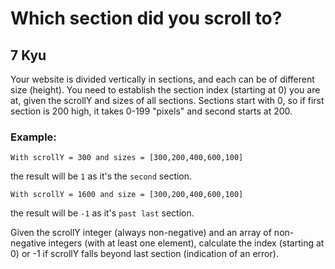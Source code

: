 # Which section did you scroll to?
## 7 Kyu

Your website is divided vertically in sections, and each can be of different size (height).
You need to establish the section index (starting at 0) you are at, given the scrollY and sizes of all sections.
Sections start with 0, so if first section is 200 high, it takes 0-199 "pixels" and second starts at 200.

### Example:
```
With scrollY = 300 and sizes = [300,200,400,600,100]
```
the result will be ```1``` as it's the ```second``` section.

```
With scrollY = 1600 and size = [300,200,400,600,100]
```

the result will be ```-1``` as it's ```past last``` section.

Given the scrollY integer (always non-negative) and an array of non-negative integers (with at least one element), calculate the index (starting at 0) or -1 if scrollY falls beyond last section (indication of an error).
